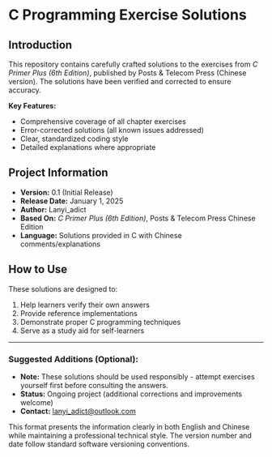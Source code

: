 # C Programming Exercise Solutions

## Introduction
This repository contains carefully crafted solutions to the exercises from *C Primer Plus (6th Edition)*, published by Posts & Telecom Press (Chinese version). The solutions have been verified and corrected to ensure accuracy.

**Key Features:**
- Comprehensive coverage of all chapter exercises
- Error-corrected solutions (all known issues addressed)
- Clear, standardized coding style
- Detailed explanations where appropriate

## Project Information
- **Version:** 0.1 (Initial Release)
- **Release Date:** January 1, 2025
- **Author:** Lanyi_adict
- **Based On:** *C Primer Plus (6th Edition)*, Posts & Telecom Press Chinese Edition
- **Language:** Solutions provided in C with Chinese comments/explanations

## How to Use
These solutions are designed to:
1. Help learners verify their own answers
2. Provide reference implementations
3. Demonstrate proper C programming techniques
4. Serve as a study aid for self-learners

---

### Suggested Additions (Optional):
- **Note:** These solutions should be used responsibly - attempt exercises yourself first before consulting the answers.
- **Status:** Ongoing project (additional corrections and improvements welcome)
- **Contact:** lanyi_adict@outlook.com

This format presents the information clearly in both English and Chinese while maintaining a professional technical style. The version number and date follow standard software versioning conventions.
